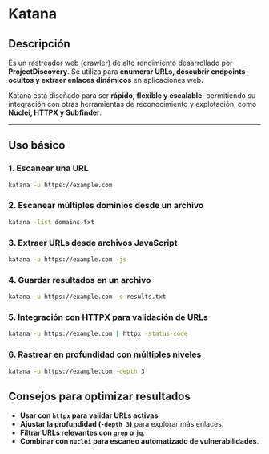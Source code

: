 # Katana

## Descripción

Es un rastreador web (crawler) de alto rendimiento desarrollado por **ProjectDiscovery**. Se utiliza para **enumerar URLs, descubrir endpoints ocultos y extraer enlaces dinámicos** en aplicaciones web.

Katana está diseñado para ser **rápido, flexible y escalable**, permitiendo su integración con otras herramientas de reconocimiento y explotación, como **Nuclei, HTTPX y Subfinder**.

---

## Uso básico

### 1. Escanear una URL
```bash
katana -u https://example.com
```

### 2. Escanear múltiples dominios desde un archivo
```bash
katana -list domains.txt
```

### 3. Extraer URLs desde archivos JavaScript
```bash
katana -u https://example.com -js
```

### 4. Guardar resultados en un archivo
```bash
katana -u https://example.com -o results.txt
```

### 5. Integración con HTTPX para validación de URLs
```bash
katana -u https://example.com | httpx -status-code
```

### 6. Rastrear en profundidad con múltiples niveles
```bash
katana -u https://example.com -depth 3
```

## Consejos para optimizar resultados
- **Usar con `httpx` para validar URLs activas**.
- **Ajustar la profundidad (`-depth 3`)** para explorar más enlaces.
- **Filtrar URLs relevantes con `grep` o `jq`**.
- **Combinar con `nuclei` para escaneo automatizado de vulnerabilidades**.
